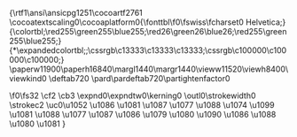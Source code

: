 {\rtf1\ansi\ansicpg1251\cocoartf2761
\cocoatextscaling0\cocoaplatform0{\fonttbl\f0\fswiss\fcharset0 Helvetica;}
{\colortbl;\red255\green255\blue255;\red26\green26\blue26;\red255\green255\blue255;}
{\*\expandedcolortbl;;\cssrgb\c13333\c13333\c13333;\cssrgb\c100000\c100000\c100000;}
\paperw11900\paperh16840\margl1440\margr1440\vieww11520\viewh8400\viewkind0
\deftab720
\pard\pardeftab720\partightenfactor0

\f0\fs32 \cf2 \cb3 \expnd0\expndtw0\kerning0
\outl0\strokewidth0 \strokec2 \uc0\u1052 \u1086 \u1081  \u1087 \u1077 \u1088 \u1074 \u1099 \u1081  \u1088 \u1077 \u1087 \u1086 \u1079 \u1080 \u1090 \u1086 \u1088 \u1080 \u1081 }